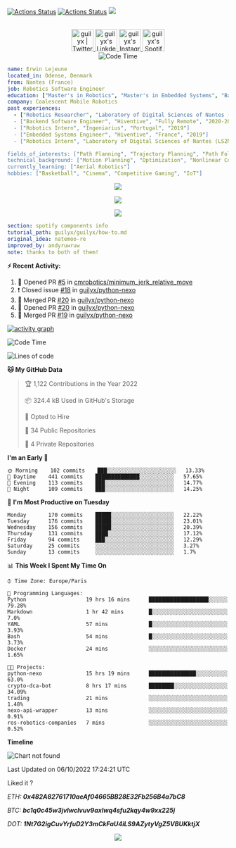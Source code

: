[![Actions Status](https://github.com/guilyx/guilyx/workflows/wakatime-stats/badge.svg)](https://github.com/guilyx/guilyx/actions)
[![Actions Status](https://github.com/guilyx/guilyx/workflows/update-gh-activity/badge.svg)](https://github.com/guilyx/guilyx/actions)
![](https://visitor-badge.glitch.me/badge?page_id=guilyx.guilyx)

<p align="center">
<br/>
<a href="https://twitter.com/nthofhisname">
  <img alt="guilyx | Twitter" width="50px" src="https://user-images.githubusercontent.com/43545812/144034996-602b144a-16e1-41cc-99e7-c6040b20dcaf.png"/>
</a>
<a href="https://www.linkedin.com/in/erwinlejeune-lkn">
  <img alt="guilyx's LinkdeIN" width="50px" src="https://user-images.githubusercontent.com/43545812/144035037-0f415fc7-9f96-4517-a370-ccc6e78a714b.png" />
</a>
<a href="https://www.instagram.com/nthofhisname">
  <img alt="guilyx's Instagram" width="50px" src="https://user-images.githubusercontent.com/43545812/144035088-0dfb165f-8fe0-4d13-896c-876c29d2b128.png" />
</a>
<a href="https://open.spotify.com/user/11147618695?si=zZFn6uAGRLyoU02lsG50GA">
  <img alt="guilyx's Spotify" width="50px" src="https://user-images.githubusercontent.com/43545812/144035120-1ad5169b-91c7-4078-bef9-6a82c733f373.png" />
</a>
<br>
<img alt="Code Time" src="https://img.shields.io/endpoint?style=flat&url=https://codetime-api.datreks.com/badge/1615?logoColor=white%26project=%26recentMS=0%26showProject=false" />
</p>

```yaml
name: Erwin Lejeune
located_in: Odense, Denmark
from: Nantes (France)
job: Robotics Software Engineer
education: ["Master's in Robotics", "Master's in Embedded Systems", "Bachelor's in Electronics"]
company: Coalescent Mobile Robotics
past experiences: 
  - ["Robotics Researcher", "Laboratory of Digital Sciences of Nantes (LS2N)", "France", "2019-2021]
  - ["Backend Software Engineer", "Hiventive", "Fully Remote", "2020-2021"]
  - ["Robotics Intern", "Ingeniarius", "Portugal", "2019"]
  - ["Embedded Systems Engineer", "Hiventive", "France", "2019"]
  - ["Robotics Intern", "Laboratory of Digital Sciences of Nantes (LS2N)", "France", "2019"]

fields_of_interests: ["Path Planning", "Trajectory Planning", "Path Following", "Behaviour Planning", "Localization", "Sensor Fusion", "Embedded Systems"]
technical_background: ["Motion Planning", "Optimization", "Nonlinear Control", "Real-Time Systems", "Automated Planning"]
currently_learning: ["Aerial Robotics"]
hobbies: ["Basketball", "Cinema", "Competitive Gaming", "IoT"]
```

<p align="center">
  <img alig src="https://github-profile-trophy.vercel.app/?username=guilyx&column=6&rank=SSS,SS,S,AAA,AA,A,B,C" />
</p>

<p align="center">
  <a href="https://spotify-github-profile.vercel.app/api/view?uid=11147618695&redirect=true">
    <img src="https://spotify-github-profile.vercel.app/api/view?uid=11147618695&cover_image=true&theme=default&bar_color=e3e3e3&bar_color_cover=true">
  </a>
</p>

<p align="center">
  <img src="https://guilyx.vercel.app/api/top-played">
</p>
 
```yaml
section: spotify components info
tutorial_path: guilyx/guilyx/how-to.md
original_idea: natemoo-re
improved_by: andyruwruw
note: thanks to both of them!
```


**:zap: Recent Activity:**

<!--START_SECTION:activity-->
1. 💪 Opened PR [#5](https://github.com/cmrobotics/minimum_jerk_relative_move/pull/5) in [cmrobotics/minimum_jerk_relative_move](https://github.com/cmrobotics/minimum_jerk_relative_move)
2. ❗️ Closed issue [#18](https://github.com/guilyx/python-nexo/issues/18) in [guilyx/python-nexo](https://github.com/guilyx/python-nexo)
3. 🎉 Merged PR [#20](https://github.com/guilyx/python-nexo/pull/20) in [guilyx/python-nexo](https://github.com/guilyx/python-nexo)
4. 💪 Opened PR [#20](https://github.com/guilyx/python-nexo/pull/20) in [guilyx/python-nexo](https://github.com/guilyx/python-nexo)
5. 🎉 Merged PR [#19](https://github.com/guilyx/python-nexo/pull/19) in [guilyx/python-nexo](https://github.com/guilyx/python-nexo)
<!--END_SECTION:activity-->

[![activity graph](https://activity-graph.herokuapp.com/graph?username=guilyx&custom_title=Erwin's%20activity%20graph&theme=github-light&hide_border=true)](https://github.com/ashutosh00710/github-readme-activity-graph)

<!--START_SECTION:waka-->
![Code Time](http://img.shields.io/badge/Code%20Time-799%20hrs%2034%20mins-blue)

![Lines of code](https://img.shields.io/badge/From%20Hello%20World%20I%27ve%20Written-295%20Thousand%20lines%20of%20code-blue)

**🐱 My GitHub Data** 

> 🏆 1,122 Contributions in the Year 2022
 > 
> 📦 324.4 kB Used in GitHub's Storage 
 > 
> 💼 Opted to Hire
 > 
> 📜 34 Public Repositories 
 > 
> 🔑 4 Private Repositories  
 > 
**I'm an Early 🐤** 

```text
🌞 Morning    102 commits    ███░░░░░░░░░░░░░░░░░░░░░░   13.33% 
🌆 Daytime    441 commits    ██████████████░░░░░░░░░░░   57.65% 
🌃 Evening    113 commits    ███░░░░░░░░░░░░░░░░░░░░░░   14.77% 
🌙 Night      109 commits    ███░░░░░░░░░░░░░░░░░░░░░░   14.25%

```
📅 **I'm Most Productive on Tuesday** 

```text
Monday       170 commits    █████░░░░░░░░░░░░░░░░░░░░   22.22% 
Tuesday      176 commits    █████░░░░░░░░░░░░░░░░░░░░   23.01% 
Wednesday    156 commits    █████░░░░░░░░░░░░░░░░░░░░   20.39% 
Thursday     131 commits    ████░░░░░░░░░░░░░░░░░░░░░   17.12% 
Friday       94 commits     ███░░░░░░░░░░░░░░░░░░░░░░   12.29% 
Saturday     25 commits     ░░░░░░░░░░░░░░░░░░░░░░░░░   3.27% 
Sunday       13 commits     ░░░░░░░░░░░░░░░░░░░░░░░░░   1.7%

```


📊 **This Week I Spent My Time On** 

```text
⌚︎ Time Zone: Europe/Paris

💬 Programming Languages: 
Python                   19 hrs 16 mins      ███████████████████░░░░░░   79.28% 
Markdown                 1 hr 42 mins        █░░░░░░░░░░░░░░░░░░░░░░░░   7.0% 
YAML                     57 mins             █░░░░░░░░░░░░░░░░░░░░░░░░   3.93% 
Bash                     54 mins             █░░░░░░░░░░░░░░░░░░░░░░░░   3.73% 
Docker                   24 mins             ░░░░░░░░░░░░░░░░░░░░░░░░░   1.65%

🐱‍💻 Projects: 
python-nexo              15 hrs 19 mins      ███████████████░░░░░░░░░░   63.0% 
crypto-dca-bot           8 hrs 17 mins       ████████░░░░░░░░░░░░░░░░░   34.09% 
trading                  21 mins             ░░░░░░░░░░░░░░░░░░░░░░░░░   1.48% 
nexo-api-wrapper         13 mins             ░░░░░░░░░░░░░░░░░░░░░░░░░   0.91% 
ros-robotics-companies   7 mins              ░░░░░░░░░░░░░░░░░░░░░░░░░   0.52%

```

**Timeline**

![Chart not found](https://raw.githubusercontent.com/guilyx/guilyx/master/charts/bar_graph.png) 


 Last Updated on 06/10/2022 17:24:21 UTC
<!--END_SECTION:waka-->

Liked it ?

*ETH: **0x482A82761710aeAf04665BB28E32Fb256B4a7bC8***

*BTC: **bc1q0c45w3jvlwclvuv9axlwq4sfu2kqy4w9xx225j***

*DOT: **1Nt7G2igCuvYrfuD2Y3mCkFaU4iLS9AZytyVgZ5VBUKktjX***

<p align="center">
  <img src="https://capsule-render.vercel.app/api?type=waving&color=gradient&height=60&section=footer"/>
</p>
